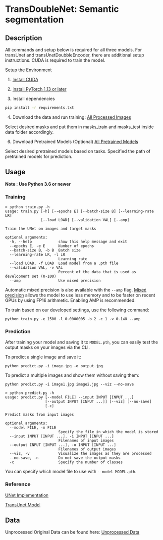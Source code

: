 # TransDoubleNet: Semantic segmentation

## Description
All commands and setup below is required for all three models. For transUnet and transUnetDoubbleEncoder, there are additional setup instructions. CUDA is required to train the model.

Setup the Environment

1. [Install CUDA](https://developer.nvidia.com/cuda-downloads)

2. [Install PyTorch 1.13 or later](https://pytorch.org/get-started/locally/)

3. Install dependencies
```bash
pip install -r requirements.txt
```

4. Download the data and run training:
[All Processed Images](https://drive.google.com/file/d/1wd1ziFTxH41VOPb_fA_xctLkvw8OPUB8/view?usp=drive_link)

Select desired masks and put them in masks_train and masks_test inside data folder accordingly.

6. Download Pretrained Models (Optional)
[All Pretrained Models](https://drive.google.com/file/d/1rLx_zKlYOATkLVVHVGPARX_bCr7mgokh/view?usp=drive_link)

Select desired pretrained models based on tasks. Specified the path of pretrained models for prediction.


## Usage
**Note : Use Python 3.6 or newer**

### Training

```
> python train.py -h
usage: train.py [-h] [--epochs E] [--batch-size B] [--learning-rate LR]
                [--load LOAD] [--validation VAL] [--amp]

Train the UNet on images and target masks

optional arguments:
  -h, --help            show this help message and exit
  --epochs E, -e E      Number of epochs
  --batch-size B, -b B  Batch size
  --learning-rate LR, -l LR
                        Learning rate
  --load LOAD, -f LOAD  Load model from a .pth file
  --validation VAL, -v VAL
                        Percent of the data that is used as development set (0-100)
  --amp                 Use mixed precision
```

Automatic mixed precision is also available with the `--amp` flag. [Mixed precision](https://arxiv.org/abs/1710.03740) allows the model to use less memory and to be faster on recent GPUs by using FP16 arithmetic. Enabling AMP is recommended.

To train based on our developed settings, use the following command:

`python train.py -e 1500 -l 0.0000005 -b 2 -c 1 -v 0.148 --amp`

### Prediction

After training your model and saving it to `MODEL.pth`, you can easily test the output masks on your images via the CLI.

To predict a single image and save it:

`python predict.py -i image.jpg -o output.jpg`

To predict a multiple images and show them without saving them:

`python predict.py -i image1.jpg image2.jpg --viz --no-save`

```console
> python predict.py -h
usage: predict.py [--model FILE] --input INPUT [INPUT ...] 
                  [--output INPUT [INPUT ...]] [--viz] [--no-save]
                  [-c]

Predict masks from input images

optional arguments:
  --model FILE, -m FILE
                        Specify the file in which the model is stored
  --input INPUT [INPUT ...], -i INPUT [INPUT ...]
                        Filenames of input images
  --output INPUT [INPUT ...], -o INPUT [INPUT ...]
                        Filenames of output images
  --viz, -v             Visualize the images as they are processed
  --no-save, -n         Do not save the output masks
  -c                    Specify the number of classes
```
You can specify which model file to use with `--model MODEL.pth`.

### Reference
[UNet Implementation](https://github.com/milesial/Pytorch-UNet)

[TransUnet Model](https://github.com/Beckschen/TransUNet)

## Data
Unprocessed Original Data can be found here:
[Unprocessed Data](https://drive.google.com/file/d/1cBfQjVoD0U--ckFnTwiVLJPKYo7OiJ4I/view?usp=drive_link)
